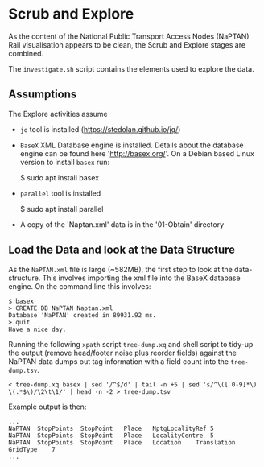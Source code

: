 # Scrub and Explore  

As the content of the National Public Transport Access Nodes (NaPTAN) Rail visualisation appears to be clean, the Scrub and Explore stages are combined.

The `investigate.sh` script contains the elements used to explore the data.

## Assumptions  

The Explore activities assume

  * `jq` tool is installed (https://stedolan.github.io/jq/)
  * `BaseX` XML Database engine is installed. Details about the database engine can be found here 'http://basex.org/'. On a Debian based Linux version to install `basex` run:  
    
    $ sudo apt install basex

  * `parallel` tool is installed

    $ sudo apt install parallel

  * A copy of the 'Naptan.xml' data is in the '01-Obtain' directory

## Load the Data and look at the Data Structure

As the `NaPTAN.xml` file is large (~582MB), the first step to look at the data-structure. This involves importing the xml file into the BaseX database engine. On the command line this involves:

    $ basex
    > CREATE DB NaPTAN Naptan.xml
    Database 'NaPTAN' created in 89931.92 ms.
    > quit
    Have a nice day.

Running the following `xpath` script `tree-dump.xq` and shell script to tidy-up the output (remove head/footer noise plus reorder fields) against the NaPTAN data dumps out tag information with a field count into the `tree-dump.tsv`.

    < tree-dump.xq basex | sed '/^$/d' | tail -n +5 | sed 's/^\([ 0-9]*\) \(.*$\)/\2\t\1/' | head -n -2 > tree-dump.tsv

Example output is then:

    ...
    NaPTAN	StopPoints	StopPoint	Place	NptgLocalityRef	5
    NaPTAN	StopPoints	StopPoint	Place	LocalityCentre	5
    NaPTAN	StopPoints	StopPoint	Place	Location	Translation	GridType	7
    ...

